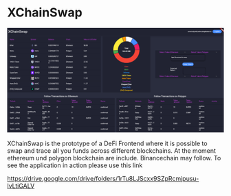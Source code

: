 # XChainSwap

![plot](./images/XChainswap.png)

XChainSwap is the prototype of a DeFi Frontend where it is possible to swap and trace all you funds across different blockchains. At the moment ethereum und polygon blockchain are include. Binancechain may follow. To see the application in action please use this link

https://drive.google.com/drive/folders/1rTu8LJScxx9SZpRcmjpusu-lvLtiGALV
